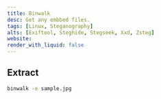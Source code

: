 ```yaml
---
title: Binwalk
desc: Get any embbed files.
tags: [Linux, Steganography]
alts: [Exiftool, Steghide, Stegseek, Xxd, Zsteg]
website:
render_with_liquid: false
---
```


## Extract 

```sh
binwalk -e sample.jpg
```
